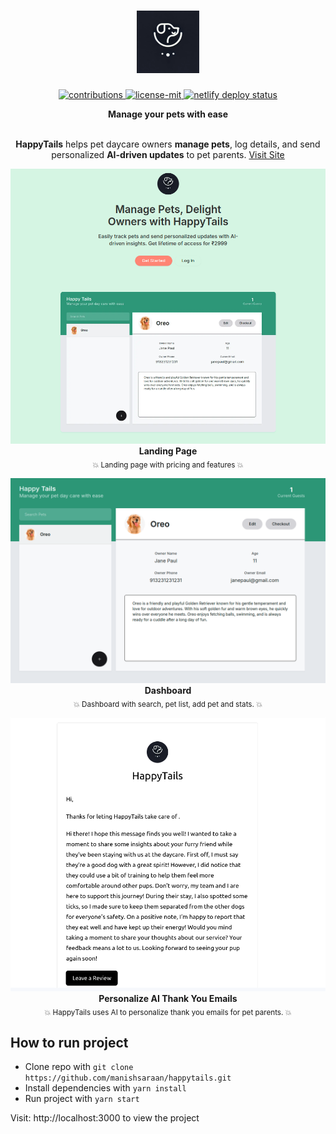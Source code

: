 <h1 align="center">
  	<img height="100" src="./.github/logo.png" alt="HappyTails" /> <br>
</h1>

<p align="center">
  <a href="https://github.com/manishsaraan/happytails">
    <img src="https://img.shields.io/badge/contributions-welcome-brightgreen.svg" alt="contributions" />
  </a> 
  <a href="https://github.com/manishsaraan/happytails/blob/master/license.md">
    <img src="https://img.shields.io/badge/License-MIT-yellow.svg" alt="license-mit" />
  </a>
  <a href="https://app.netlify.com/sites/happytails/deploys">
    <img src="https://api.netlify.com/api/v1/badges/94515c0c-61cd-4a83-a415-c818ede2c15c/deploy-status" alt="netlify deploy status" />
  </a>
</p>

<p align="center">
  <b>Manage your pets with ease</b></br>
</p>

<p align="center">
  <br><b>HappyTails</b> helps pet daycare owners <b>manage pets</b>, log details, and send personalized <b>AI-driven updates</b> to pet parents.
  <a href="https://happytails.app">Visit Site</a>
</p>

<p align="center">
  <img alt="Landing Page" src="./.github/full-img.png">
  <b>Landing Page</b><br>
  <sub>💥 Landing page with pricing and features 💥</sub>
</p>

<p align="center">
  <img alt="Dashboard" src="./.github/dashboard.png">
  <b>Dashboard</b><br>
  <sub>💥 Dashboard with search, pet list, add pet and stats. 💥</sub>
</p>

<p align="center">
  <img alt="Personalize AI Thank You Emails" src="./.github/ai-email.png">
  <b>Personalize AI Thank You Emails</b><br>
  <sub>💥 HappyTails uses AI to personalize thank you emails for pet parents. 💥</sub>
</p>

## How to run project

- Clone repo with `git clone https://github.com/manishsaraan/happytails.git`
- Install dependencies with `yarn install`
- Run project with `yarn start`

Visit: http://localhost:3000 to view the project
